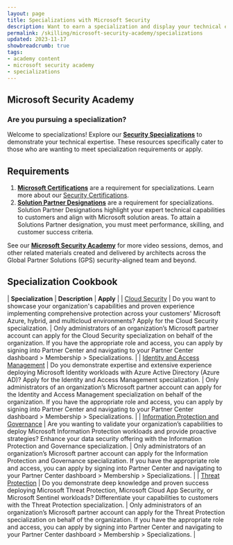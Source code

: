 ```yaml
---
layout: page
title: Specializations with Microsoft Security
description: Want to earn a specialization and display your technical expertise?
permalink: /skilling/microsoft-security-academy/specializations
updated: 2023-11-17
showbreadcrumb: true
tags: 
- academy content
- microsoft security academy
- specializations
---
```


## Microsoft Security Academy

### Are you pursuing a specialization?
Welcome to specializations! Explore our **[Security Specializations](https://partner.microsoft.com/en-us/partnership/specialization#tab-6)** to demonstrate your technical expertise. These resources specifically cater to those who are wanting to meet specialization requirements or apply.

## Requirements

1. **[Microsoft Certifications](https://learn.microsoft.com/en-us/certifications/certification-process-overview)** are a requirement for specializations. Learn more about our [Security Certifications](/PartnerResources/security/microsoft-security-academy/certifications).
2. **[Solution Partner Designations](https://partner.microsoft.com/en-us/partnership/solutions-partner)** are a requirement for specializations. Solution Partner Designations highlight your expert technical capabilities to customers and align with Microsoft solution areas. To attain a Solutions Partner designation, you must meet performance, skilling, and customer success criteria.

See our **[Microsoft Security Academy](/PartnerResources/skilling/microsoft-security-academy)** for more video sessions, demos, and other related materials created and delivered by architects across the Global Partner Solutions (GPS) security-aligned team and beyond.


## Specialization Cookbook


| **Specialization** | **Description** | **Apply** |
| [Cloud Security](https://partner.microsoft.com/en-us/partnership/specialization/cloud-security) |  Do you want to showcase your organization's capabilities and proven experience implementing comprehensive protection across your customers' Microsoft Azure, hybrid, and multicloud environments? Apply for the Cloud Security specialization. | Only administrators of an organization’s Microsoft partner account can apply for the Cloud Security specialization on behalf of the organization. If you have the appropriate role and access, you can apply by signing into Partner Center and navigating to your Partner Center dashboard > Membership > Specializations. |
| [Identity and Access Management](https://partner.microsoft.com/en-us/partnership/specialization/identity-and-access-management) | Do you demonstrate expertise and extensive experience deploying Microsoft Identity workloads with Azure Active Directory (Azure AD)? Apply for the Identity and Access Management specialization. | Only administrators of an organization’s Microsoft partner account can apply for the Identity and Access Management specialization on behalf of the organization. If you have the appropriate role and access, you can apply by signing into Partner Center and navigating to your Partner Center dashboard > Membership > Specializations. |
| [Information Protection and Governance](https://partner.microsoft.com/en-us/partnership/specialization/information-protection-and-governance) | Are you wanting to validate your organization’s capabilities to deploy Microsoft Information Protection workloads and provide proactive strategies? Enhance your data security offering with the Information Protection and Governance specialization. | Only administrators of an organization’s Microsoft partner account can apply for the Information Protection and Governance specialization. If you have the appropriate role and access, you can apply by signing into Partner Center and navigating to your Partner Center dashboard > Membership > Specializations. |
| [Threat Protection](https://partner.microsoft.com/en-us/partnership/specialization/threat-protection) | Do you demonstrate deep knowledge and proven success deploying Microsoft Threat Protection, Microsoft Cloud App Security, or Microsoft Sentinel workloads? Differentiate your capabilities to customers with the Threat Protection specialization. | Only administrators of an organization’s Microsoft partner account can apply for the Threat Protection specialization on behalf of the organization. If you have the appropriate role and access, you can apply by signing into Partner Center and navigating to your Partner Center dashboard > Membership > Specializations. |